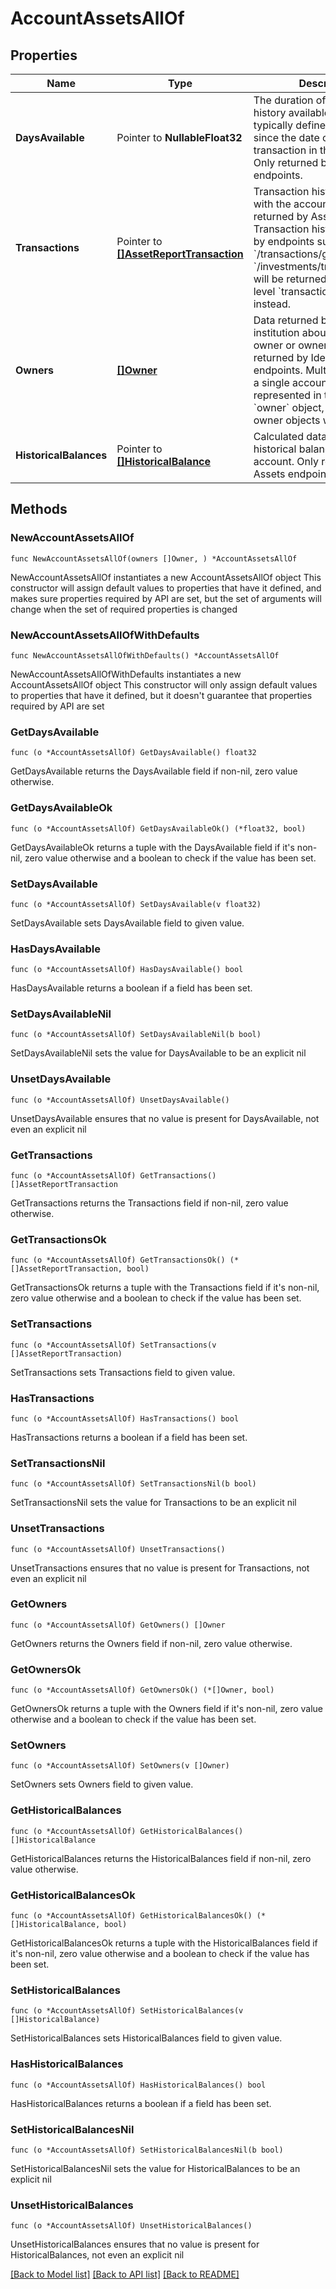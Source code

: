 # AccountAssetsAllOf

## Properties

Name | Type | Description | Notes
------------ | ------------- | ------------- | -------------
**DaysAvailable** | Pointer to **NullableFloat32** | The duration of transaction history available for this Item, typically defined as the time since the date of the earliest transaction in that account. Only returned by Assets endpoints. | [optional] 
**Transactions** | Pointer to [**[]AssetReportTransaction**](AssetReportTransaction.md) | Transaction history associated with the account. Only returned by Assets endpoints. Transaction history returned by endpoints such as &#x60;/transactions/get&#x60; or &#x60;/investments/transactions/get&#x60; will be returned in the top-level &#x60;transactions&#x60; field instead. | [optional] 
**Owners** | [**[]Owner**](Owner.md) | Data returned by the financial institution about the account owner or owners. Only returned by Identity or Assets endpoints. Multiple owners on a single account will be represented in the same &#x60;owner&#x60; object, not in multiple owner objects within the array. | 
**HistoricalBalances** | Pointer to [**[]HistoricalBalance**](HistoricalBalance.md) | Calculated data about the historical balances on the account. Only returned by Assets endpoints. | [optional] 

## Methods

### NewAccountAssetsAllOf

`func NewAccountAssetsAllOf(owners []Owner, ) *AccountAssetsAllOf`

NewAccountAssetsAllOf instantiates a new AccountAssetsAllOf object
This constructor will assign default values to properties that have it defined,
and makes sure properties required by API are set, but the set of arguments
will change when the set of required properties is changed

### NewAccountAssetsAllOfWithDefaults

`func NewAccountAssetsAllOfWithDefaults() *AccountAssetsAllOf`

NewAccountAssetsAllOfWithDefaults instantiates a new AccountAssetsAllOf object
This constructor will only assign default values to properties that have it defined,
but it doesn't guarantee that properties required by API are set

### GetDaysAvailable

`func (o *AccountAssetsAllOf) GetDaysAvailable() float32`

GetDaysAvailable returns the DaysAvailable field if non-nil, zero value otherwise.

### GetDaysAvailableOk

`func (o *AccountAssetsAllOf) GetDaysAvailableOk() (*float32, bool)`

GetDaysAvailableOk returns a tuple with the DaysAvailable field if it's non-nil, zero value otherwise
and a boolean to check if the value has been set.

### SetDaysAvailable

`func (o *AccountAssetsAllOf) SetDaysAvailable(v float32)`

SetDaysAvailable sets DaysAvailable field to given value.

### HasDaysAvailable

`func (o *AccountAssetsAllOf) HasDaysAvailable() bool`

HasDaysAvailable returns a boolean if a field has been set.

### SetDaysAvailableNil

`func (o *AccountAssetsAllOf) SetDaysAvailableNil(b bool)`

 SetDaysAvailableNil sets the value for DaysAvailable to be an explicit nil

### UnsetDaysAvailable
`func (o *AccountAssetsAllOf) UnsetDaysAvailable()`

UnsetDaysAvailable ensures that no value is present for DaysAvailable, not even an explicit nil
### GetTransactions

`func (o *AccountAssetsAllOf) GetTransactions() []AssetReportTransaction`

GetTransactions returns the Transactions field if non-nil, zero value otherwise.

### GetTransactionsOk

`func (o *AccountAssetsAllOf) GetTransactionsOk() (*[]AssetReportTransaction, bool)`

GetTransactionsOk returns a tuple with the Transactions field if it's non-nil, zero value otherwise
and a boolean to check if the value has been set.

### SetTransactions

`func (o *AccountAssetsAllOf) SetTransactions(v []AssetReportTransaction)`

SetTransactions sets Transactions field to given value.

### HasTransactions

`func (o *AccountAssetsAllOf) HasTransactions() bool`

HasTransactions returns a boolean if a field has been set.

### SetTransactionsNil

`func (o *AccountAssetsAllOf) SetTransactionsNil(b bool)`

 SetTransactionsNil sets the value for Transactions to be an explicit nil

### UnsetTransactions
`func (o *AccountAssetsAllOf) UnsetTransactions()`

UnsetTransactions ensures that no value is present for Transactions, not even an explicit nil
### GetOwners

`func (o *AccountAssetsAllOf) GetOwners() []Owner`

GetOwners returns the Owners field if non-nil, zero value otherwise.

### GetOwnersOk

`func (o *AccountAssetsAllOf) GetOwnersOk() (*[]Owner, bool)`

GetOwnersOk returns a tuple with the Owners field if it's non-nil, zero value otherwise
and a boolean to check if the value has been set.

### SetOwners

`func (o *AccountAssetsAllOf) SetOwners(v []Owner)`

SetOwners sets Owners field to given value.


### GetHistoricalBalances

`func (o *AccountAssetsAllOf) GetHistoricalBalances() []HistoricalBalance`

GetHistoricalBalances returns the HistoricalBalances field if non-nil, zero value otherwise.

### GetHistoricalBalancesOk

`func (o *AccountAssetsAllOf) GetHistoricalBalancesOk() (*[]HistoricalBalance, bool)`

GetHistoricalBalancesOk returns a tuple with the HistoricalBalances field if it's non-nil, zero value otherwise
and a boolean to check if the value has been set.

### SetHistoricalBalances

`func (o *AccountAssetsAllOf) SetHistoricalBalances(v []HistoricalBalance)`

SetHistoricalBalances sets HistoricalBalances field to given value.

### HasHistoricalBalances

`func (o *AccountAssetsAllOf) HasHistoricalBalances() bool`

HasHistoricalBalances returns a boolean if a field has been set.

### SetHistoricalBalancesNil

`func (o *AccountAssetsAllOf) SetHistoricalBalancesNil(b bool)`

 SetHistoricalBalancesNil sets the value for HistoricalBalances to be an explicit nil

### UnsetHistoricalBalances
`func (o *AccountAssetsAllOf) UnsetHistoricalBalances()`

UnsetHistoricalBalances ensures that no value is present for HistoricalBalances, not even an explicit nil

[[Back to Model list]](../README.md#documentation-for-models) [[Back to API list]](../README.md#documentation-for-api-endpoints) [[Back to README]](../README.md)


